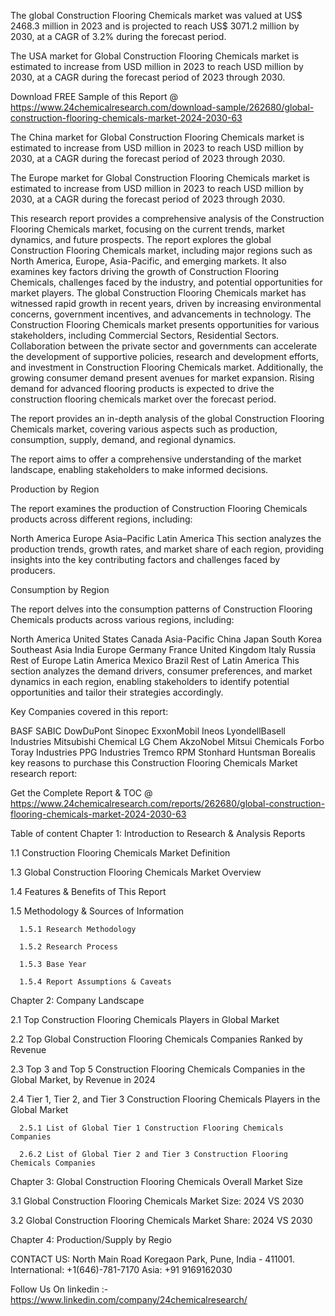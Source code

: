 The global Construction Flooring Chemicals market was valued at US$ 2468.3 million in 2023 and is projected to reach US$ 3071.2 million by 2030, at a CAGR of 3.2% during the forecast period.

The USA market for Global Construction Flooring Chemicals  market is estimated to increase from USD million in 2023 to reach USD million by 2030, at a CAGR during the forecast period of 2023 through 2030.

Download FREE Sample of this Report @ https://www.24chemicalresearch.com/download-sample/262680/global-construction-flooring-chemicals-market-2024-2030-63

The China market for Global Construction Flooring Chemicals  market is estimated to increase from USD million in 2023 to reach USD million by 2030, at a CAGR during the forecast period of 2023 through 2030.

The Europe market for Global Construction Flooring Chemicals  market is estimated to increase from USD million in 2023 to reach USD million by 2030, at a CAGR during the forecast period of 2023 through 2030.

This research report provides a comprehensive analysis of the Construction Flooring Chemicals market, focusing on the current trends, market dynamics, and future prospects. The report explores the global Construction Flooring Chemicals market, including major regions such as North America, Europe, Asia-Pacific, and emerging markets. It also examines key factors driving the growth of Construction Flooring Chemicals, challenges faced by the industry, and potential opportunities for market players. The global Construction Flooring Chemicals market has witnessed rapid growth in recent years, driven by increasing environmental concerns, government incentives, and advancements in technology. The Construction Flooring Chemicals market presents opportunities for various stakeholders, including Commercial Sectors, Residential Sectors. Collaboration between the private sector and governments can accelerate the development of supportive policies, research and development efforts, and investment in Construction Flooring Chemicals market. Additionally, the growing consumer demand present avenues for market expansion.  Rising demand for advanced flooring products is expected to drive the construction flooring chemicals market over the forecast period.

The report provides an in-depth analysis of the global Construction Flooring Chemicals market, covering various aspects such as production, consumption, supply, demand, and regional dynamics.

The report aims to offer a comprehensive understanding of the market landscape, enabling stakeholders to make informed decisions.

Production by Region

The report examines the production of Construction Flooring Chemicals products across different regions, including:

North America
Europe
Asia–Pacific
Latin America
This section analyzes the production trends, growth rates, and market share of each region, providing insights into the key contributing factors and challenges faced by producers.

Consumption by Region

The report delves into the consumption patterns of Construction Flooring Chemicals products across various regions, including:

North America
United States
Canada
Asia-Pacific
China
Japan
South Korea
Southeast Asia
India
Europe
Germany
France
United Kingdom
Italy
Russia
Rest of Europe
Latin America
Mexico
Brazil
Rest of Latin America
This section analyzes the demand drivers, consumer preferences, and market dynamics in each region, enabling stakeholders to identify potential opportunities and tailor their strategies accordingly.

Key Companies covered in this report:

BASF
SABIC
DowDuPont
Sinopec
ExxonMobil
Ineos
LyondellBasell Industries
Mitsubishi Chemical
LG Chem
AkzoNobel
Mitsui Chemicals
Forbo
Toray Industries
PPG Industries
Tremco
RPM
Stonhard
Huntsman
Borealis
key reasons to purchase this Construction Flooring Chemicals Market research report:

Get the Complete Report & TOC @ https://www.24chemicalresearch.com/reports/262680/global-construction-flooring-chemicals-market-2024-2030-63

Table of content
Chapter 1: Introduction to Research & Analysis Reports


1.1 Construction Flooring Chemicals Market Definition

1.3 Global Construction Flooring Chemicals Market Overview

1.4 Features & Benefits of This Report

1.5 Methodology & Sources of Information

      1.5.1 Research Methodology

      1.5.2 Research Process

      1.5.3 Base Year

      1.5.4 Report Assumptions & Caveats


Chapter 2: Company Landscape


2.1 Top Construction Flooring Chemicals Players in Global Market

2.2 Top Global Construction Flooring Chemicals Companies Ranked by Revenue

2.3 Top 3 and Top 5 Construction Flooring Chemicals Companies in the Global Market, by Revenue in 2024

2.4 Tier 1, Tier 2, and Tier 3 Construction Flooring Chemicals Players in the Global Market

      2.5.1 List of Global Tier 1 Construction Flooring Chemicals Companies

      2.6.2 List of Global Tier 2 and Tier 3 Construction Flooring Chemicals Companies


Chapter 3: Global Construction Flooring Chemicals Overall Market Size


3.1 Global Construction Flooring Chemicals Market Size: 2024 VS 2030

3.2 Global Construction Flooring Chemicals Market Share: 2024 VS 2030


Chapter 4: Production/Supply by Regio

CONTACT US:
North Main Road Koregaon Park, Pune, India - 411001.
International: +1(646)-781-7170
Asia: +91 9169162030

Follow Us On linkedin :- https://www.linkedin.com/company/24chemicalresearch/
